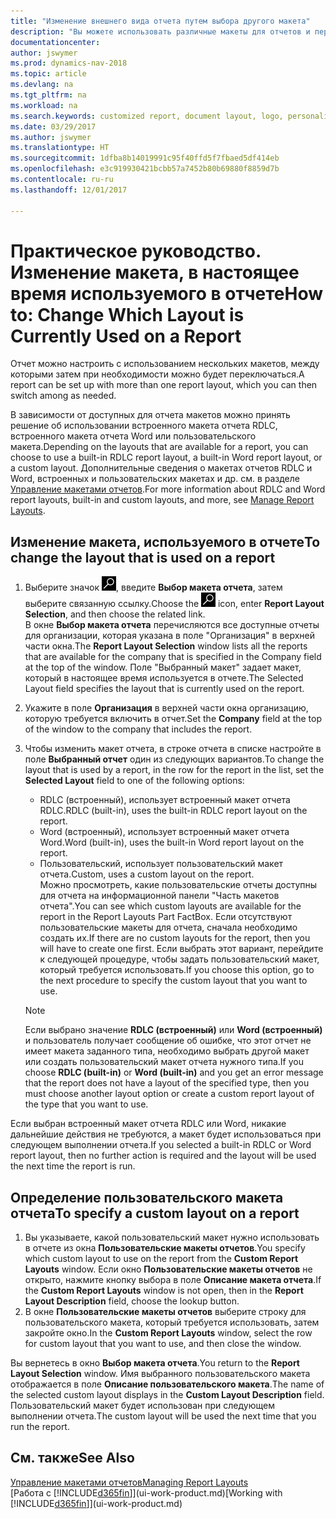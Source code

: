 ```yaml
---
title: "Изменение внешнего вида отчета путем выбора другого макета"
description: "Вы можете использовать различные макеты для отчетов и переключаться между ними, чтобы изменять внешний вид отчета."
documentationcenter: 
author: jswymer
ms.prod: dynamics-nav-2018
ms.topic: article
ms.devlang: na
ms.tgt_pltfrm: na
ms.workload: na
ms.search.keywords: customized report, document layout, logo, personalize
ms.date: 03/29/2017
ms.author: jswymer
ms.translationtype: HT
ms.sourcegitcommit: 1dfba8b14019991c95f40ffd5f7fbaed5df414eb
ms.openlocfilehash: e3c919930421bcbb57a7452b80b69880f8859d7b
ms.contentlocale: ru-ru
ms.lasthandoff: 12/01/2017

---
```

# <a name="how-to-change-which-layout-is-currently-used-on-a-report"></a><span data-ttu-id="f02f6-103">Практическое руководство. Изменение макета, в настоящее время используемого в отчете</span><span class="sxs-lookup"><span data-stu-id="f02f6-103">How to: Change Which Layout is Currently Used on a Report</span></span>
<span data-ttu-id="f02f6-104">Отчет можно настроить с использованием нескольких макетов, между которыми затем при необходимости можно будет переключаться.</span><span class="sxs-lookup"><span data-stu-id="f02f6-104">A report can be set up with more than one report layout, which you can then switch among as needed.</span></span>

<span data-ttu-id="f02f6-105">В зависимости от доступных для отчета макетов можно принять решение об использовании встроенного макета отчета RDLC, встроенного макета отчета Word или пользовательского макета.</span><span class="sxs-lookup"><span data-stu-id="f02f6-105">Depending on the layouts that are available for a report, you can choose to use a built-in RDLC report layout, a built-in Word report layout, or a custom layout.</span></span> <span data-ttu-id="f02f6-106">Дополнительные сведения о макетах отчетов RDLC и Word, встроенных и пользовательских макетах и др. см. в разделе [Управление макетами отчетов](ui-manage-report-layouts.md).</span><span class="sxs-lookup"><span data-stu-id="f02f6-106">For more information about RDLC and Word report layouts, built-in and custom layouts, and more, see [Manage Report Layouts](ui-manage-report-layouts.md).</span></span>

## <a name="to-change-the-layout-that-is-used-on-a-report"></a><span data-ttu-id="f02f6-107">Изменение макета, используемого в отчете</span><span class="sxs-lookup"><span data-stu-id="f02f6-107">To change the layout that is used on a report</span></span>
1. <span data-ttu-id="f02f6-108">Выберите значок ![Поиск страницы или отчета](media/ui-search/search_small.png "Значок поиска страницы или отчета"), введите **Выбор макета отчета**, затем выберите связанную ссылку.</span><span class="sxs-lookup"><span data-stu-id="f02f6-108">Choose the ![Search for Page or Report](media/ui-search/search_small.png "Search for Page or Report icon") icon, enter **Report Layout Selection**, and then choose the related link.</span></span>  
   <span data-ttu-id="f02f6-109">В окне **Выбор макета отчета** перечисляются все доступные отчеты для организации, которая указана в поле "Организация" в верхней части окна.</span><span class="sxs-lookup"><span data-stu-id="f02f6-109">The **Report Layout Selection** window lists all the reports that are available for the company that is specified in the Company field at the top of the window.</span></span> <span data-ttu-id="f02f6-110">Поле "Выбранный макет" задает макет, который в настоящее время используется в отчете.</span><span class="sxs-lookup"><span data-stu-id="f02f6-110">The Selected Layout field specifies the layout that is currently used on the report.</span></span>
2. <span data-ttu-id="f02f6-111">Укажите в поле **Организация** в верхней части окна организацию, которую требуется включить в отчет.</span><span class="sxs-lookup"><span data-stu-id="f02f6-111">Set the **Company** field at the top of the window to the company that includes the report.</span></span>
3. <span data-ttu-id="f02f6-112">Чтобы изменить макет отчета, в строке отчета в списке настройте в поле **Выбранный отчет** один из следующих вариантов.</span><span class="sxs-lookup"><span data-stu-id="f02f6-112">To change the layout that is used by a report, in the row for the report in the list, set the **Selected Layout** field to one of the following options:</span></span>
   * <span data-ttu-id="f02f6-113">RDLC (встроенный), использует встроенный макет отчета RDLC.</span><span class="sxs-lookup"><span data-stu-id="f02f6-113">RDLC (built-in), uses the built-in RDLC report layout on the report.</span></span>
   * <span data-ttu-id="f02f6-114">Word (встроенный), использует встроенный макет отчета Word.</span><span class="sxs-lookup"><span data-stu-id="f02f6-114">Word (built-in), uses the built-in Word report layout on the report.</span></span>
   * <span data-ttu-id="f02f6-115">Пользовательский, использует пользовательский макет отчета.</span><span class="sxs-lookup"><span data-stu-id="f02f6-115">Custom, uses a custom layout on the report.</span></span>  
     <span data-ttu-id="f02f6-116">Можно просмотреть, какие пользовательские отчеты доступны для отчета на информационной панели "Часть макетов отчета".</span><span class="sxs-lookup"><span data-stu-id="f02f6-116">You can see which custom layouts are available for the report in the Report Layouts Part FactBox.</span></span> <span data-ttu-id="f02f6-117">Если отсутствуют пользовательские макеты для отчета, сначала необходимо создать их.</span><span class="sxs-lookup"><span data-stu-id="f02f6-117">If there are no custom layouts for the report, then you will have to create one first.</span></span> <span data-ttu-id="f02f6-118">Если выбрать этот вариант, перейдите к следующей процедуре, чтобы задать пользовательский макет, который требуется использовать.</span><span class="sxs-lookup"><span data-stu-id="f02f6-118">If you choose this option, go to the next procedure to specify the custom layout that you want to use.</span></span>

    > [!NOTE]  
    >   <span data-ttu-id="f02f6-119">Если выбрано значение **RDLC (встроенный)** или **Word (встроенный)** и пользователь получает сообщение об ошибке, что этот отчет не имеет макета заданного типа, необходимо выбрать другой макет или создать пользовательский макет отчета нужного типа.</span><span class="sxs-lookup"><span data-stu-id="f02f6-119">If you choose **RDLC (built-in)** or **Word (built-in)** and you get an error message that the report does not have a layout of the specified type, then you must choose another layout option or create a custom report layout of the type that you want to use.</span></span>

<span data-ttu-id="f02f6-120">Если выбран встроенный макет отчета RDLC или Word, никакие дальнейшие действия не требуются, а макет будет использоваться при следующем выполнении отчета.</span><span class="sxs-lookup"><span data-stu-id="f02f6-120">If you selected a built-in RDLC or Word report layout, then no further action is required and the layout will be used the next time the report is run.</span></span>

## <a name="to-specify-a-custom-layout-on-a-report"></a><span data-ttu-id="f02f6-121">Определение пользовательского макета отчета</span><span class="sxs-lookup"><span data-stu-id="f02f6-121">To specify a custom layout on a report</span></span>
1. <span data-ttu-id="f02f6-122">Вы указываете, какой пользовательский макет нужно использовать в отчете из окна **Пользовательские макеты отчетов**.</span><span class="sxs-lookup"><span data-stu-id="f02f6-122">You specify which custom layout to use on the report from the **Custom Report Layouts** window.</span></span> <span data-ttu-id="f02f6-123">Если окно **Пользовательские макеты отчетов** не открыто, нажмите кнопку выбора в поле **Описание макета отчета**.</span><span class="sxs-lookup"><span data-stu-id="f02f6-123">If the **Custom Report Layouts** window is not open, then in the **Report Layout Description** field, choose the lookup button.</span></span>
2. <span data-ttu-id="f02f6-124">В окне **Пользовательские макеты отчетов** выберите строку для пользовательского макета, который требуется использовать, затем закройте окно.</span><span class="sxs-lookup"><span data-stu-id="f02f6-124">In the **Custom Report Layouts** window, select the row for custom layout that you want to use, and then close the window.</span></span>

<span data-ttu-id="f02f6-125">Вы вернетесь в окно **Выбор макета отчета**.</span><span class="sxs-lookup"><span data-stu-id="f02f6-125">You return to the **Report Layout Selection** window.</span></span> <span data-ttu-id="f02f6-126">Имя выбранного пользовательского макета отображается в поле **Описание пользовательского макета**.</span><span class="sxs-lookup"><span data-stu-id="f02f6-126">The name of the selected custom layout displays in the **Custom Layout Description** field.</span></span> <span data-ttu-id="f02f6-127">Пользовательский макет будет использован при следующем выполнении отчета.</span><span class="sxs-lookup"><span data-stu-id="f02f6-127">The custom layout will be used the next time that you run the report.</span></span>

## <a name="see-also"></a><span data-ttu-id="f02f6-128">См. также</span><span class="sxs-lookup"><span data-stu-id="f02f6-128">See Also</span></span>
[<span data-ttu-id="f02f6-129">Управление макетами отчетов</span><span class="sxs-lookup"><span data-stu-id="f02f6-129">Managing Report Layouts</span></span>](ui-manage-report-layouts.md)  
<span data-ttu-id="f02f6-130">[Работа с [!INCLUDE[d365fin](includes/d365fin_md.md)]](ui-work-product.md)</span><span class="sxs-lookup"><span data-stu-id="f02f6-130">[Working with [!INCLUDE[d365fin](includes/d365fin_md.md)]](ui-work-product.md)</span></span>

